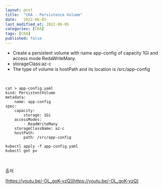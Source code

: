 ```yaml
---
layout: post
title:  "CKA - Persistence Volume"
date:   2022-06-05
last_modified_at: 2022-06-05
categories: [CKA]
tags: [CKA]
published: false
---
```


- Create a persistent volume with name app-config of capacity 1Gi
and access mode RedaWriteMany.
- storageClass:az-c
- The type of volume is hostPath and its location is /src/app-config

<br/>

```shell
cat > app-config.yaml
kind: PersistentVolume
metadata:
    name: app-config
spec:
    capacity:
        storage: 1Gi
    accessModes:
        - ReadWriteMany
    storageClassName: az-c
    hostPath:
        path: /src/app-config

kubectl apply -f app-config.yaml
kubectl get pv
```

<br/>

출처

[https://youtu.be/-OL_goK-vzQ](https://youtu.be/-OL_goK-vzQ)